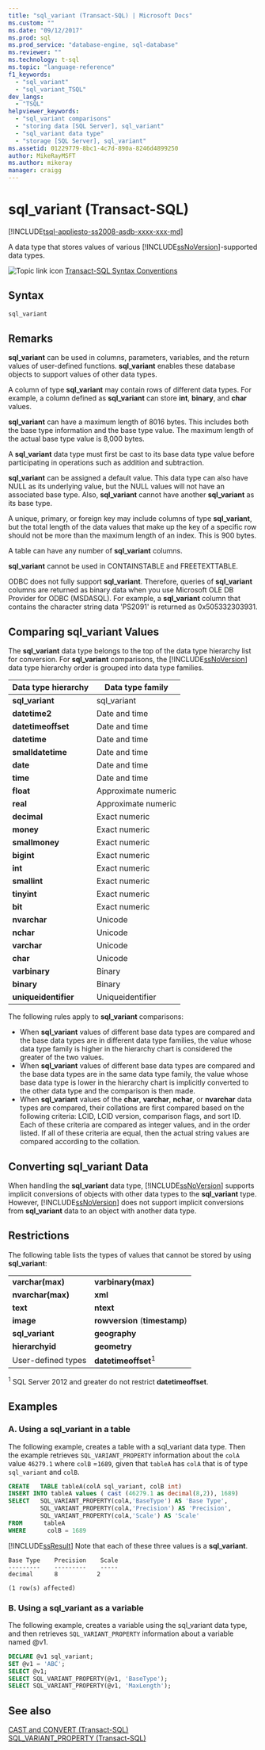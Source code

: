 ```yaml
---
title: "sql_variant (Transact-SQL) | Microsoft Docs"
ms.custom: ""
ms.date: "09/12/2017"
ms.prod: sql
ms.prod_service: "database-engine, sql-database"
ms.reviewer: ""
ms.technology: t-sql
ms.topic: "language-reference"
f1_keywords: 
  - "sql_variant"
  - "sql_variant_TSQL"
dev_langs: 
  - "TSQL"
helpviewer_keywords: 
  - "sql_variant comparisons"
  - "storing data [SQL Server], sql_variant"
  - "sql_variant data type"
  - "storage [SQL Server], sql_variant"
ms.assetid: 01229779-8bc1-4c7d-890a-8246d4899250
author: MikeRayMSFT
ms.author: mikeray
manager: craigg
---
```

# sql_variant (Transact-SQL)
[!INCLUDE[tsql-appliesto-ss2008-asdb-xxxx-xxx-md](../../includes/tsql-appliesto-ss2008-asdb-xxxx-xxx-md.md)]

A data type that stores values of various [!INCLUDE[ssNoVersion](../../includes/ssnoversion-md.md)]-supported data types.
  
![Topic link icon](../../database-engine/configure-windows/media/topic-link.gif "Topic link icon") [Transact-SQL Syntax Conventions](../../t-sql/language-elements/transact-sql-syntax-conventions-transact-sql.md)
  
## Syntax  
  
```sql
sql_variant  
```  
  
## Remarks  
**sql_variant** can be used in columns, parameters, variables, and the return values of user-defined functions. **sql_variant** enables these database objects to support values of other data types.
  
A column of type **sql_variant** may contain rows of different data types. For example, a column defined as **sql_variant** can store **int**, **binary**, and **char** values.
  
**sql_variant** can have a maximum length of 8016 bytes. This includes both the base type information and the base type value. The maximum length of the actual base type value is 8,000 bytes.
  
A **sql_variant** data type must first be cast to its base data type value before participating in operations such as addition and subtraction.
  
**sql_variant** can be assigned a default value. This data type can also have NULL as its underlying value, but the NULL values will not have an associated base type. Also, **sql_variant** cannot have another **sql_variant** as its base type.
  
A unique, primary, or foreign key may include columns of type **sql_variant**, but the total length of the data values that make up the key of a specific row should not be more than the maximum length of an index. This is 900 bytes.
  
A table can have any number of **sql_variant** columns.
  
**sql_variant** cannot be used in CONTAINSTABLE and FREETEXTTABLE.
  
ODBC does not fully support **sql_variant**. Therefore, queries of **sql_variant** columns are returned as binary data when you use Microsoft OLE DB Provider for ODBC (MSDASQL). For example, a **sql_variant** column that contains the character string data 'PS2091' is returned as 0x505332303931.
  
## Comparing sql_variant Values  
The **sql_variant** data type belongs to the top of the data type hierarchy list for conversion. For **sql_variant** comparisons, the [!INCLUDE[ssNoVersion](../../includes/ssnoversion-md.md)] data type hierarchy order is grouped into data type families.
  
|Data type hierarchy|Data type family|  
|---|---|
|**sql_variant**|sql_variant |  
|**datetime2**|Date and time|  
|**datetimeoffset**|Date and time|  
|**datetime**|Date and time|  
|**smalldatetime**|Date and time|  
|**date**|Date and time|  
|**time**|Date and time|  
|**float**|Approximate numeric|  
|**real**|Approximate numeric|  
|**decimal**|Exact numeric|  
|**money**|Exact numeric|  
|**smallmoney**|Exact numeric|  
|**bigint**|Exact numeric|  
|**int**|Exact numeric|  
|**smallint**|Exact numeric|  
|**tinyint**|Exact numeric|  
|**bit**|Exact numeric|  
|**nvarchar**|Unicode|  
|**nchar**|Unicode|  
|**varchar**|Unicode|  
|**char**|Unicode|  
|**varbinary**|Binary|  
|**binary**|Binary|  
|**uniqueidentifier**|Uniqueidentifier |  
  
The following rules apply to **sql_variant** comparisons:
-   When **sql_variant** values of different base data types are compared and the base data types are in different data type families, the value whose data type family is higher in the hierarchy chart is considered the greater of the two values.  
-   When **sql_variant** values of different base data types are compared and the base data types are in the same data type family, the value whose base data type is lower in the hierarchy chart is implicitly converted to the other data type and the comparison is then made.  
-   When **sql_variant** values of the **char**, **varchar**, **nchar**, or **nvarchar** data types are compared, their collations are first compared based on the following criteria: LCID, LCID version, comparison flags, and sort ID. Each of these criteria are compared as integer values, and in the order listed. If all of these criteria are equal, then the actual string values are compared according to the collation.  
  
## Converting sql_variant Data  
When handling the **sql_variant** data type, [!INCLUDE[ssNoVersion](../../includes/ssnoversion-md.md)] supports implicit conversions of objects with other data types to the **sql_variant** type. However, [!INCLUDE[ssNoVersion](../../includes/ssnoversion-md.md)] does not support implicit conversions from **sql_variant** data to an object with another data type.
  
## Restrictions  
The following table lists the types of values that cannot be stored by using **sql_variant**:
  
|||  
|-|-|  
|**varchar(max)**|**varbinary(max)**|  
|**nvarchar(max)**|**xml**|  
|**text**|**ntext**|  
|**image**|**rowversion** (**timestamp**)|  
|**sql_variant**|**geography**|  
|**hierarchyid**|**geometry**|  
|User-defined types|**datetimeoffset**<sup>1</sup>| 

<sup>1</sup> SQL Server 2012 and greater do not restrict **datetimeoffset**.

## Examples  

### A. Using a sql_variant in a table  
 The following example, creates a table with a sql_variant data type. Then the example retrieves `SQL_VARIANT_PROPERTY` information about the `colA` value `46279.1` where `colB` =`1689`, given that `tableA` has `colA` that is of type `sql_variant` and `colB`.  
  
```sql    
CREATE   TABLE tableA(colA sql_variant, colB int)  
INSERT INTO tableA values ( cast (46279.1 as decimal(8,2)), 1689)  
SELECT   SQL_VARIANT_PROPERTY(colA,'BaseType') AS 'Base Type',  
         SQL_VARIANT_PROPERTY(colA,'Precision') AS 'Precision',  
         SQL_VARIANT_PROPERTY(colA,'Scale') AS 'Scale'  
FROM      tableA  
WHERE      colB = 1689  
```  
  
 [!INCLUDE[ssResult](../../includes/ssresult-md.md)] Note that each of these three values is a **sql_variant**.  
  
```  
Base Type    Precision    Scale  
---------    ---------    -----  
decimal      8           2  
  
(1 row(s) affected)  
```  
  
### B. Using a sql_variant as a variable   
 The following example, creates a variable using the sql_variant data type, and then retrieves `SQL_VARIANT_PROPERTY` information about a variable named @v1.  
  
```sql    
DECLARE @v1 sql_variant;  
SET @v1 = 'ABC';  
SELECT @v1;  
SELECT SQL_VARIANT_PROPERTY(@v1, 'BaseType');  
SELECT SQL_VARIANT_PROPERTY(@v1, 'MaxLength');  
```    


## See also
[CAST and CONVERT &#40;Transact-SQL&#41;](../../t-sql/functions/cast-and-convert-transact-sql.md)  
[SQL_VARIANT_PROPERTY &#40;Transact-SQL&#41;](../../t-sql/functions/sql-variant-property-transact-sql.md)
  
  
